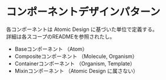 # コンポーネントデザインパターン
各コンポーネントは Atomic Design に基づいた単位で定義する。  
詳細は各スコープのREADMEを参照されたし。

- Baseコンポーネント （Atom）
- Compositeコンポーネント （Molecule, Organism）
- Containerコンポーネント （Organism, Template）
- Mixinコンポーネント （Atomic Design に属さない）
